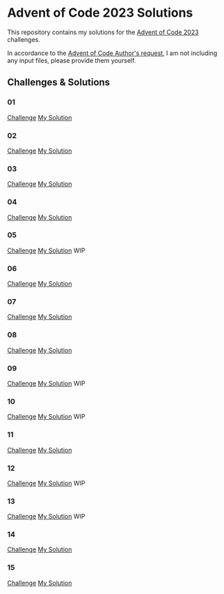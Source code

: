 # Advent of Code 2023 Solutions

This repository contains my solutions for the [Advent of Code 2023](https://adventofcode.com/2023) challenges.

In accordance to the [Advent of Code Author's request](https://adventofcode.com/2023/about),
I am not including any input files, please provide them yourself.

## Challenges & Solutions
### 01
[Challenge](https://adventofcode.com/2023/day/1)
[My Solution](AdventSolution01.cpp)

### 02
[Challenge](https://adventofcode.com/2023/day/2)
[My Solution](AdventSolution02.cpp)

### 03
[Challenge](https://adventofcode.com/2023/day/3)
[My Solution](AdventSolution03.cpp)

### 04
[Challenge](https://adventofcode.com/2023/day/4)
[My Solution](AdventSolution04.cpp)

### 05
[Challenge](https://adventofcode.com/2023/day/5)
[My Solution](AdventSolution05.cpp) WIP

### 06
[Challenge](https://adventofcode.com/2023/day/6)
[My Solution](AdventSolution06.cpp)

### 07
[Challenge](https://adventofcode.com/2023/day/7)
[My Solution](AdventSolution07.cpp)

### 08
[Challenge](https://adventofcode.com/2023/day/8)
[My Solution](AdventSolution08.cpp)

### 09
[Challenge](https://adventofcode.com/2023/day/9)
[My Solution](AdventSolution09.cpp) WIP

### 10
[Challenge](https://adventofcode.com/2023/day/10)
[My Solution](AdventSolution10.cpp) WIP

### 11
[Challenge](https://adventofcode.com/2023/day/11)
[My Solution](AdventSolution11.cpp)

### 12
[Challenge](https://adventofcode.com/2023/day/12)
[My Solution](AdventSolution12.cpp) WIP

### 13
[Challenge](https://adventofcode.com/2023/day/13)
[My Solution](AdventSolution13.cpp) WIP

### 14
[Challenge](https://adventofcode.com/2023/day/14)
[My Solution](AdventSolution14.cpp)

### 15
[Challenge](https://adventofcode.com/2023/day/15)
[My Solution](AdventSolution15.cpp)
